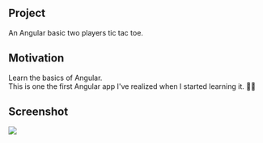 ## Project

An Angular basic two players tic tac toe.

## Motivation

Learn the basics of Angular. 
<br/>
This is one the first Angular app I've realized when I started learning it. 👩‍🔧

## Screenshot

<img src="https://i.postimg.cc/gkQq32Lh/33333.png">

